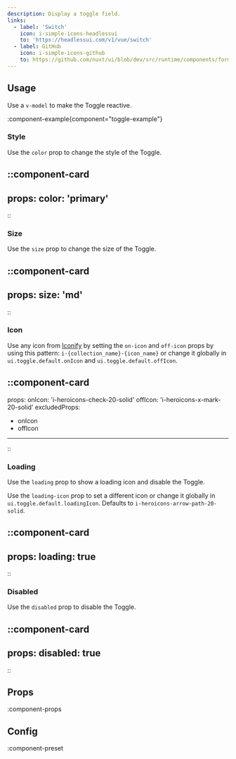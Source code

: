 ```yaml
---
description: Display a toggle field.
links:
  - label: 'Switch'
    icon: i-simple-icons-headlessui
    to: 'https://headlessui.com/v1/vue/switch'
  - label: GitHub
    icon: i-simple-icons-github
    to: https://github.com/nuxt/ui/blob/dev/src/runtime/components/forms/Toggle.vue
---
```


## Usage

Use a `v-model` to make the Toggle reactive.

:component-example{component="toggle-example"}

### Style

Use the `color` prop to change the style of the Toggle.

::component-card
---
props:
  color: 'primary'
---
::

### Size

Use the `size` prop to change the size of the Toggle.

::component-card
---
props:
  size: 'md'
---
::

### Icon

Use any icon from [Iconify](https://icones.js.org) by setting the `on-icon` and `off-icon` props by using this pattern: `i-{collection_name}-{icon_name}` or change it globally in `ui.toggle.default.onIcon` and `ui.toggle.default.offIcon`.

::component-card
---
props:
  onIcon: 'i-heroicons-check-20-solid'
  offIcon: 'i-heroicons-x-mark-20-solid'
excludedProps:
  - onIcon
  - offIcon
---
::

### Loading

Use the `loading` prop to show a loading icon and disable the Toggle.

Use the `loading-icon` prop to set a different icon or change it globally in `ui.toggle.default.loadingIcon`. Defaults to `i-heroicons-arrow-path-20-solid`.

::component-card
---
props:
  loading: true
---
::

### Disabled

Use the `disabled` prop to disable the Toggle.

::component-card
---
props:
  disabled: true
---
::


## Props

:component-props

## Config

:component-preset
